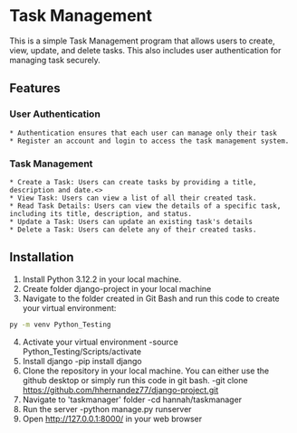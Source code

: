 # Task Management

This is a simple Task Management program that allows users to create, view, update, and delete tasks. This also includes user authentication for managing task securely.

## Features
### User Authentication
    * Authentication ensures that each user can manage only their task
    * Register an account and login to access the task management system.

### Task Management
    * Create a Task: Users can create tasks by providing a title, description and date.<>
    * View Task: Users can view a list of all their created task.
    * Read Task Details: Users can view the details of a specific task,  including its title, description, and status.
    * Update a Task: Users can update an existing task's details
    * Delete a Task: Users can delete any of their created tasks.

## Installation
1. Install Python 3.12.2 in your local machine.
2. Create folder django-project in your local machine
3. Navigate to the folder created in Git Bash and run this code to create your virtual environment:
```bash
py -m venv Python_Testing
```
4. Activate your virtual environment
   -source Python_Testing/Scripts/activate
5. Install django
    -pip install django
6. Clone the repository in your local machine. You can either use the github desktop or simply run this code in git bash.
   -git clone https://github.com/hhernandez77/django-project.git
7. Navigate to 'taskmanager' folder
   -cd hannah/taskmanager
8. Run the server
    -python manage.py runserver
9. Open http://127.0.0.1:8000/ in your web browser